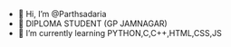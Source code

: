 - 👋 Hi, I’m @Parthsadaria
- 👀 DIPLOMA STUDENT (GP JAMNAGAR)
- 🌱 I’m currently learning PYTHON,C,C++,HTML,CSS,JS
<!---
Parthsadaria/Parthsadaria is a ✨ special ✨ repository because its `README.md` (this file) appears on your GitHub profile.
You can click the Preview link to take a look at your changes.
--->
